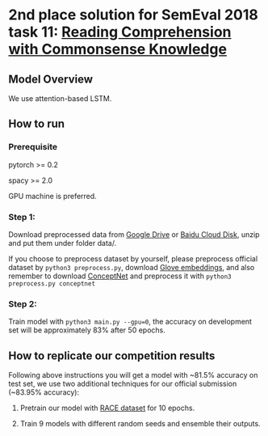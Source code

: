 # 2nd place solution for SemEval 2018 task 11: [Reading Comprehension with Commonsense Knowledge](https://competitions.codalab.org/competitions/17184)

## Model Overview

We use attention-based LSTM.

## How to run

### Prerequisite

pytorch >= 0.2

spacy >= 2.0

GPU machine is preferred.

### Step 1: 
Download preprocessed data from [Google Drive](https://drive.google.com/open?id=1M1saVYk-4Xh0Y0Ok6e8liDLnElnGc0P4) or [Baidu Cloud Disk](https://pan.baidu.com/s/1kWHj2z9), unzip and put them under folder data/.
 
If you choose to preprocess dataset by yourself, 
please preprocess official dataset by `python3 preprocess.py`, download [Glove embeddings](http://nlp.stanford.edu/data/glove.840B.300d.zip), 
and also remember to download [ConceptNet](https://github.com/commonsense/conceptnet5/wiki/Downloads) and preprocess it with `python3 preprocess.py conceptnet`

### Step 2:

Train model with `python3 main.py --gpu=0`,
the accuracy on development set will be approximately 83% after 50 epochs.

## How to replicate our competition results

Following above instructions you will get a model with ~81.5% accuracy on test set,
we use two additional techniques for our official submission (~83.95% accuracy):

1. Pretrain our model with [RACE dataset](http://www.cs.cmu.edu/~glai1/data/race/) for 10 epochs.

2. Train 9 models with different random seeds and ensemble their outputs.